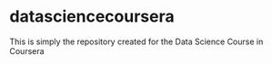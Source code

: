 # datasciencecoursera

This is simply the repository created for the Data Science Course in Coursera
